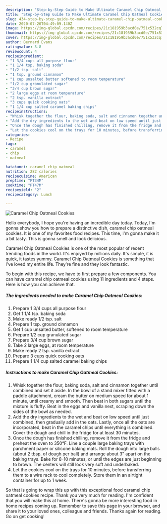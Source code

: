 ```yaml
---
description: "Step-by-Step Guide to Make Ultimate Caramel Chip Oatmeal Cookies"
title: "Step-by-Step Guide to Make Ultimate Caramel Chip Oatmeal Cookies"
slug: 434-step-by-step-guide-to-make-ultimate-caramel-chip-oatmeal-cookies
date: 2020-07-20T04:49:09.140Z
image: https://img-global.cpcdn.com/recipes/21c181959b3acd0e/751x532cq70/caramel-chip-oatmeal-cookies-recipe-main-photo.jpg
thumbnail: https://img-global.cpcdn.com/recipes/21c181959b3acd0e/751x532cq70/caramel-chip-oatmeal-cookies-recipe-main-photo.jpg
cover: https://img-global.cpcdn.com/recipes/21c181959b3acd0e/751x532cq70/caramel-chip-oatmeal-cookies-recipe-main-photo.jpg
author: Bernard Evans
ratingvalue: 3.8
reviewcount: 4
recipeingredient:
- "1 3/4 cups all purpose flour"
- "1 1/4 tsp. baking soda"
- "1/2 tsp. salt"
- "1 tsp. ground cinnamon"
- "1 cup unsalted butter softened to room temperature"
- "1/2 cup granulated sugar"
- "3/4 cup brown sugar"
- "2 large eggs at room temperature"
- "2 tsp. vanilla extract"
- "3 cups quick cooking oats"
- "1 1/4 cup salted caramel baking chips"
recipeinstructions:
- "Whisk together the flour, baking soda, salt and cinnamon together until combined and set it aside. In the bowl of a stand mixer fitted with a paddle attachment, cream the butter on medium speed for about 1 minute, until creamy and smooth. Then beat in both sugars until the mixture is fluffy. Beat in the eggs and vanilla next, scraping down the sides of the bowl as needed."
- "Add the dry ingredients to the wet and beat on low speed until just combined, then gradually add in the oats. Lastly, once all the oats are incorporated, beat in the caramel chips until everything is combined. Cover the dough and chill in the fridge for at least 30 minutes."
- "Once the dough has finished chilling, remove it from the fridge and preheat the oven to 350°F. Line a couple large baking trays with parchment paper or silicone baking mats. Roll the dough into large balls (about 2 tbsp. of dough per ball) and arrange about 3&#34; apart on the baking trays. Bake for 8-10 minutes, or until the edges are just beginning to brown. The centers will still look very soft and underbaked."
- "Let the cookies cool on the trays for 10 minutes, before transferring them to a wire rack to cool completely. Store them in an airtight container for up to 1 week."
categories:
- Recipe
tags:
- caramel
- chip
- oatmeal

katakunci: caramel chip oatmeal 
nutrition: 282 calories
recipecuisine: American
preptime: "PT34M"
cooktime: "PT47M"
recipeyield: "2"
recipecategory: Lunch

---
```



![Caramel Chip Oatmeal Cookies](https://img-global.cpcdn.com/recipes/21c181959b3acd0e/751x532cq70/caramel-chip-oatmeal-cookies-recipe-main-photo.jpg)

Hello everybody, I hope you're having an incredible day today. Today, I'm gonna show you how to prepare a distinctive dish, caramel chip oatmeal cookies. It is one of my favorites food recipes. This time, I'm gonna make it a bit tasty. This is gonna smell and look delicious.



Caramel Chip Oatmeal Cookies is one of the most popular of recent trending foods in the world. It's enjoyed by millions daily. It's simple, it is quick, it tastes yummy. Caramel Chip Oatmeal Cookies is something that I've loved my entire life. They're fine and they look fantastic.


To begin with this recipe, we have to first prepare a few components. You can have caramel chip oatmeal cookies using 11 ingredients and 4 steps. Here is how you can achieve that.

<!--inarticleads1-->

##### The ingredients needed to make Caramel Chip Oatmeal Cookies:

1. Prepare 1 3/4 cups all purpose flour
1. Get 1 1/4 tsp. baking soda
1. Make ready 1/2 tsp. salt
1. Prepare 1 tsp. ground cinnamon
1. Get 1 cup unsalted butter, softened to room temperature
1. Prepare 1/2 cup granulated sugar
1. Prepare 3/4 cup brown sugar
1. Take 2 large eggs, at room temperature
1. Make ready 2 tsp. vanilla extract
1. Prepare 3 cups quick cooking oats
1. Prepare 1 1/4 cup salted caramel baking chips




<!--inarticleads2-->

##### Instructions to make Caramel Chip Oatmeal Cookies:

1. Whisk together the flour, baking soda, salt and cinnamon together until combined and set it aside. In the bowl of a stand mixer fitted with a paddle attachment, cream the butter on medium speed for about 1 minute, until creamy and smooth. Then beat in both sugars until the mixture is fluffy. Beat in the eggs and vanilla next, scraping down the sides of the bowl as needed.
1. Add the dry ingredients to the wet and beat on low speed until just combined, then gradually add in the oats. Lastly, once all the oats are incorporated, beat in the caramel chips until everything is combined. Cover the dough and chill in the fridge for at least 30 minutes.
1. Once the dough has finished chilling, remove it from the fridge and preheat the oven to 350°F. Line a couple large baking trays with parchment paper or silicone baking mats. Roll the dough into large balls (about 2 tbsp. of dough per ball) and arrange about 3&#34; apart on the baking trays. Bake for 8-10 minutes, or until the edges are just beginning to brown. The centers will still look very soft and underbaked.
1. Let the cookies cool on the trays for 10 minutes, before transferring them to a wire rack to cool completely. Store them in an airtight container for up to 1 week.




So that is going to wrap this up with this exceptional food caramel chip oatmeal cookies recipe. Thank you very much for reading. I'm confident that you will make this at home. There's gonna be more interesting food in home recipes coming up. Remember to save this page in your browser, and share it to your loved ones, colleague and friends. Thanks again for reading. Go on get cooking!
